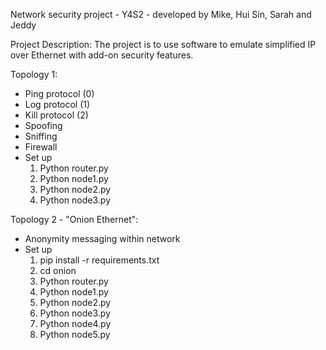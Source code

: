 Network security project - Y4S2 - developed by Mike, Hui Sin, Sarah and Jeddy

Project Description: The project is to use software to emulate simplified IP over Ethernet with add-on security features.

Topology 1:

<ul>
<li>Ping protocol (0)</li>
<li>Log protocol (1)</li>
<li>Kill protocol (2)</li>
<li>Spoofing</li>
<li>Sniffing</li>
<li>Firewall</li>
<li>Set up

<ol>
<li>Python router.py</li>
<li>Python node1.py</li>
<li>Python node2.py</li>
<li>Python node3.py</li>
</ol>
</ul>
</li>

Topology 2 - "Onion Ethernet":

<ul>
<li>Anonymity messaging within network</li>
<li>
Set up
<ol>
<li>pip install -r requirements.txt</li>
<li>cd onion</li>
<li>Python router.py</li>
<li>Python node1.py</li>
<li>Python node2.py</li>
<li>Python node3.py</li>
<li>Python node4.py</li>
<li>Python node5.py</li>
</ol>
</li>
</ul>
